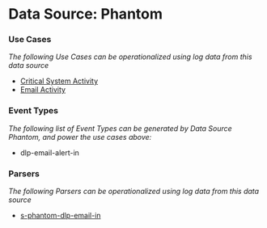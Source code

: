 Data Source: Phantom
====================

### Use Cases

_The following Use Cases can be operationalized using log data from this data source_

* [Critical System Activity](usecase_critical_system_activity.md)
* [Email Activity](usecase_email_activity.md)


### Event Types

_The following list of Event Types can be generated by Data Source Phantom, and power the use cases above:_

- dlp-email-alert-in


### Parsers

_The following Parsers can be operationalized using log data from this data source_

* [s-phantom-dlp-email-in](parserContent_s-phantom-dlp-email-in.md)
